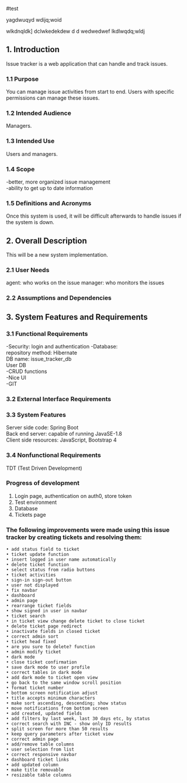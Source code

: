 #test


yagdwuqyd
wdijq;woid

wlkdnqldk]
dclwkedekdew
d
d
wedwedwef
lkdlwqdq;wldj


## 1. Introduction
Issue tracker is a web application that can handle and track issues.
### 1.1 Purpose
You can manage issue activities from start to end. Users with specific permissions can manage these issues.
### 1.2 Intended Audience
Managers.
### 1.3 Intended Use
Users and managers.
### 1.4 Scope
-better, more organized issue management  
-ability to get up to date information
### 1.5 Definitions and Acronyms
Once this system is used, it will be difficult afterwards to handle issues if the system is down.
## 2. Overall Description
This will be a new system implementation.
### 2.1 User Needs
agent: who works on the issue
manager: who monitors the issues
### 2.2 Assumptions and Dependencies

## 3. System Features and Requirements
### 3.1 Functional Requirements
-Security: login and authentication
-Database:  
	repository method: Hibernate  
	DB name: issue_tracker_db  
	User DB  
-CRUD functions  
-Nice UI  
-GIT  

### 3.2 External Interface Requirements
### 3.3 System Features
Server side code: Spring Boot  
Back end server: capable of running JavaSE-1.8  
Client side resources: JavaScript, Bootstrap 4  
### 3.4 Nonfunctional Requirements
TDT (Test Driven Development)


### Progress of development
1. Login page, authentication on auth0, store token  
2. Test environment  
3. Database  
4. Tickets page  

### The following improvements were made using this issue tracker by creating tickets and resolving them:
    • add status field to ticket
    • ticket update function
    • insert logged in user name automatically
    • delete ticket function
    • select status from radio buttons
    • ticket activities
    • sign-in sign-out button
    • user not displayed
    • fix navbar
    • dashboard
    • admin page
    • rearrange ticket fields
    • show signed in user in navbar
    • ticket search
    • in ticket view change delete ticket to close ticket
    • delete ticket page redirect
    • inactivate fields in closed ticket
    • correct admin sort
    • ticket head fixed
    • are you sure to delete? function
    • admin modify ticket
    • dark mode
    • close ticket confirmation
    • save dark mode to user profile
    • correct tables in dark mode
    • add dark mode to ticket open view
    • go back to the same window scroll position
    • format ticket number
    • bottom screen notification adjust
    • title accepts minimum characters
    • make sort ascending, descending; show status
    • move notifications from bottom screen
    • add created, updated fields
    • add filters by last week, last 30 days etc, by status
    • correct search with INC - show only ID results
    • split screen for more than 50 results
    • keep query parameters after ticket view
    • correct admin page
    • add/remove table columns
    • user selection from list
    • correct responsive navbar
    • dashboard ticket links
    • add updated column
    • make title removable
    • resizable table columns